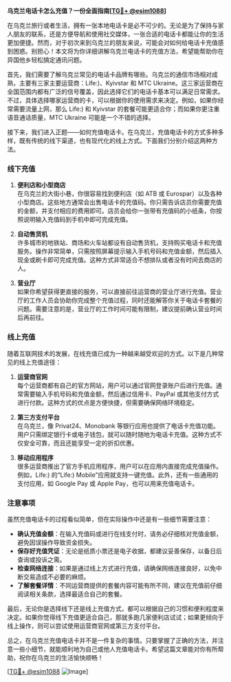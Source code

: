 **乌克兰电话卡怎么充值？一份全面指南[[TG💪+ @esim1088](https://t.me/s/esim1088)]**

在乌克兰旅行或者生活，拥有一张本地电话卡是必不可少的。无论是为了保持与家人朋友的联系，还是方便导航和使用社交媒体，一张合适的电话卡都能让你的生活更加便捷。然而，对于初次来到乌克兰的朋友来说，可能会对如何给电话卡充值感到困惑。别担心！本文将为你详细讲解乌克兰电话卡的充值方法，希望能帮助你在异国他乡轻松搞定通讯问题。

首先，我们需要了解乌克兰常见的电话卡品牌有哪些。乌克兰的通信市场相对成熟，主要有三家主要运营商：Life:)、Kyivstar 和 MTC Ukraine。这三家运营商在全国范围内都有广泛的信号覆盖，因此选择它们的电话卡基本可以满足日常需求。不过，具体选择哪家运营商的卡，可以根据你的使用需求来决定。例如，如果你经常需要流量上网，那么 Life:) 和 Kyivstar 的套餐可能更适合你；而如果你更注重语音通话质量，MTC Ukraine 可能是一个不错的选择。

接下来，我们进入正题——如何充值电话卡。在乌克兰，充值电话卡的方式多种多样，既有传统的线下渠道，也有现代化的线上方式。下面我们分别介绍这两种方法。

### 线下充值

1. **便利店和小型商店**  
   在乌克兰的大街小巷，你很容易找到便利店（如 ATB 或 Eurospar）以及各种小型商店。这些地方通常会出售电话卡的充值码。你只需告诉店员你需要充值的金额，并支付相应的费用即可。店员会给你一张带有充值码的小纸条，你按照说明输入充值码到手机中即可完成充值。

2. **自动售货机**  
   许多城市的地铁站、商场和火车站都设有自动售货机，支持购买电话卡和充值服务。操作非常简单，只需按照屏幕提示输入手机号码和充值金额，然后插入现金或刷卡即可完成充值。这种方式非常适合不想排队或者没有时间去商店的人。

3. **营业厅**  
   如果你希望获得更直接的服务，可以直接前往运营商的营业厅进行充值。营业厅的工作人员会协助你完成整个充值过程，同时还能解答你关于电话卡套餐的问题。需要注意的是，营业厅的工作时间可能有限制，建议提前确认营业时间后再前往。

### 线上充值

随着互联网技术的发展，在线充值已成为一种越来越受欢迎的方式。以下是几种常见的线上充值途径：

1. **运营商官网**  
   每个运营商都有自己的官方网站，用户可以通过官网登录账户后进行充值。通常需要输入手机号码和充值金额，然后通过信用卡、PayPal 或其他支付方式进行付款。这种方式的优点是方便快捷，但需要确保网络环境稳定。

2. **第三方支付平台**  
   在乌克兰，像 Privat24、Monobank 等银行应用也提供了电话卡充值功能。用户只需绑定银行卡或电子钱包，就可以随时随地为电话卡充值。这种方式不仅安全可靠，而且还能享受一定的折扣优惠。

3. **移动应用程序**  
   很多运营商推出了官方手机应用程序，用户可以在应用内直接完成充值操作。例如，Life:) 的“Life:) Mobile”应用就支持一键充值。此外，还有一些通用的支付应用，如 Google Pay 或 Apple Pay，也可以用来充值电话卡。

### 注意事项

虽然充值电话卡的过程看似简单，但在实际操作中还是有一些细节需要注意：

- **确认充值金额**：在输入充值码或进行在线支付时，请务必仔细核对充值金额，避免因误操作导致资金损失。
- **保存好充值凭证**：无论是纸质小票还是电子收据，都建议妥善保存，以备日后查询或投诉之需。
- **检查网络连接**：如果是通过线上方式进行充值，请确保网络连接良好，以免中断交易造成不必要的麻烦。
- **了解套餐详情**：不同运营商提供的套餐内容可能有所不同，建议在充值前仔细阅读相关条款，选择最适合自己的套餐。

最后，无论你是选择线下还是线上充值方式，都可以根据自己的习惯和便利程度来决定。如果你觉得线下充值更适合自己，那就多跑几家便利店试试；如果更倾向于线上操作，则可以尝试使用运营商官网或第三方支付平台。

总之，在乌克兰充值电话卡并不是一件复杂的事情。只要掌握了正确的方法，并注意一些小细节，就能顺利地为自己或他人充值电话卡。希望这篇文章能对你有所帮助，祝你在乌克兰的生活愉快顺畅！

[[TG💪+ @esim1088](https://t.me/s/esim1088) ![Image](https://i.postimg.cc/4NQfJmqS/Snipaste-2025-05-13-00-14-12.png)]
